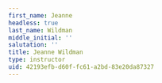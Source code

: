 ```yaml
---
first_name: Jeanne
headless: true
last_name: Wildman
middle_initial: ''
salutation: ''
title: Jeanne Wildman
type: instructor
uid: 42193efb-d60f-fc61-a2bd-83e20da87327
---
```

